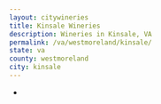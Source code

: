 ```yaml
---
layout: citywineries
title: Kinsale Wineries
description: Wineries in Kinsale, VA
permalink: /va/westmoreland/kinsale/
state: va
county: westmoreland
city: kinsale
---
```

-
